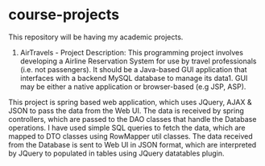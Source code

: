 # course-projects


This repository will be having my academic projects.
1. AirTravels - 
Project Description: 
This programming project involves developing a Airline Reservation System for use by travel professionals (i.e. not passengers). It should be a Java-based GUI application that interfaces with a backend MySQL database to manage its data1. GUI may be either a native application or browser-based (e.g JSP, ASP).

This project is spring based web application, which uses JQuery, AJAX & JSON to pass the data from the Web UI. The data is received by spring controllers, which are passed to the DAO classes that handle the Database operations. I have used simple SQL queries to fetch the data, which are mapped to DTO classes using RowMapper util classes. The data received from the Database is sent to Web UI in JSON format, which are interpreted by JQuery to populated in tables using JQuery datatables plugin.
